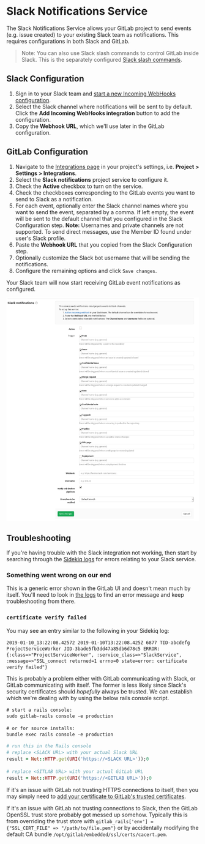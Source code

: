 # Slack Notifications Service

The Slack Notifications Service allows your GitLab project to send events (e.g. issue created) to your existing Slack team as notifications. This requires configurations in both Slack and GitLab.

> Note: You can also use Slack slash commands to control GitLab inside Slack. This is the separately configured [Slack slash commands](slack_slash_commands.md).

## Slack Configuration

1. Sign in to your Slack team and [start a new Incoming WebHooks configuration](https://my.slack.com/services/new/incoming-webhook).
1. Select the Slack channel where notifications will be sent to by default. Click the **Add Incoming WebHooks integration** button to add the configuration.
1. Copy the **Webhook URL**, which we'll use later in the GitLab configuration.

## GitLab Configuration

1. Navigate to the [Integrations page](project_services.md#accessing-the-project-services) in your project's settings, i.e. **Project > Settings > Integrations**.
1. Select the **Slack notifications** project service to configure it.
1. Check the **Active** checkbox to turn on the service.
1. Check the checkboxes corresponding to the GitLab events you want to send to Slack as a notification.
1. For each event, optionally enter the Slack channel names where you want to send the event, separated by a comma. If left empty, the event will be sent to the default channel that you configured in the Slack Configuration step. **Note:** Usernames and private channels are not supported. To send direct messages, use the Member ID found under user's Slack profile.
1. Paste the **Webhook URL** that you copied from the Slack Configuration step.
1. Optionally customize the Slack bot username that will be sending the notifications.
1. Configure the remaining options and click `Save changes`.

Your Slack team will now start receiving GitLab event notifications as configured.

![Slack configuration](img/slack_configuration.png)

## Troubleshooting

If you're having trouble with the Slack integration not working, then start by
searching through the [Sidekiq logs](../../../administration/logs.md#sidekiqlog)
for errors relating to your Slack service.

### Something went wrong on our end

This is a generic error shown in the GitLab UI and doesn't mean much by itself.
You'll need to look in [the logs](../../../administration/logs.md#productionlog) to find
an error message and keep troubleshooting from there.

### `certificate verify failed`

You may see an entry similar to the following in your Sidekiq log:

```text
2019-01-10_13:22:08.42572 2019-01-10T13:22:08.425Z 6877 TID-abcdefg ProjectServiceWorker JID-3bade5fb3dd47a85db6d78c5 ERROR: {:class=>"ProjectServiceWorker", :service_class=>"SlackService", :message=>"SSL_connect returned=1 errno=0 state=error: certificate verify failed"}
```

This is probably a problem either with GitLab communicating with Slack, or GitLab
communicating with itself. The former is less likely since Slack's security certificates
should _hopefully_ always be trusted. We can establish which we're dealing with by using
the below rails console script.

```shell
# start a rails console:
sudo gitlab-rails console -e production

# or for source installs:
bundle exec rails console -e production
```

```ruby
# run this in the Rails console
# replace <SLACK URL> with your actual Slack URL
result = Net::HTTP.get(URI('https://<SLACK URL>'));0

# replace <GITLAB URL> with your actual GitLab URL
result = Net::HTTP.get(URI('https://<GITLAB URL>'));0
```

If it's an issue with GitLab not trusting HTTPS connections to itself, then you may simply
need to [add your certificate to GitLab's trusted certificates](https://docs.gitlab.com/omnibus/settings/ssl.html#install-custom-public-certificates).

If it's an issue with GitLab not trusting connections to Slack, then the GitLab
OpenSSL trust store probably got messed up somehow. Typically this is from overriding
the trust store with `gitlab_rails['env'] = {"SSL_CERT_FILE" => "/path/to/file.pem"}`
or by accidentally modifying the default CA bundle `/opt/gitlab/embedded/ssl/certs/cacert.pem`.
